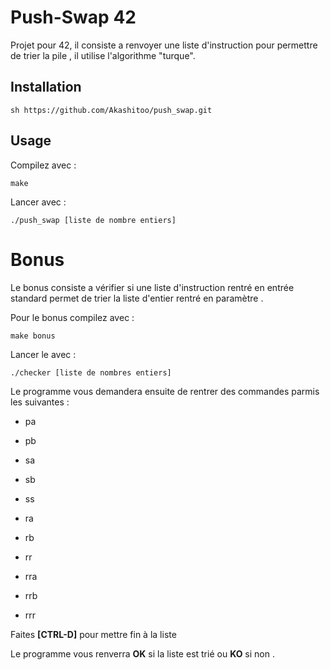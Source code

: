 # Push-Swap 42

Projet pour 42, il consiste a renvoyer une liste d'instruction pour permettre de trier la pile , il utilise l'algorithme "turque".

## Installation

```sh https://github.com/Akashitoo/push_swap.git```

## Usage

Compilez avec :

```make```

Lancer avec :

```./push_swap [liste de nombre entiers] ```

# Bonus

Le bonus consiste a vérifier si une liste d'instruction rentré en entrée standard permet de trier la liste d'entier rentré en paramètre .

Pour le bonus compilez avec :

``` make bonus ```

Lancer le avec :

```./checker [liste de nombres entiers] ```

Le programme vous demandera ensuite de rentrer des commandes parmis les suivantes :

- pa

- pb

- sa

- sb

- ss

- ra

- rb

- rr

- rra

- rrb

- rrr

Faites **[CTRL-D]** pour mettre fin à la liste

Le programme vous renverra **OK** si la liste est trié ou **KO** si non .


